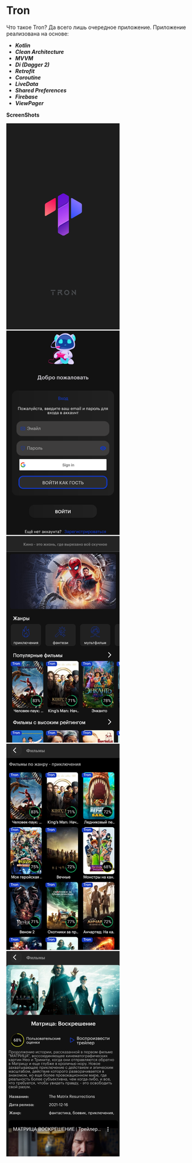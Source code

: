 # Tron
Что такое Tron? Да всего лишь очередное приложение.
Приложение реализована на основе:
* **_Kotlin_**
* **_Clean Architecture_**
* **_MVVM_**
* **_Di (Dagger 2)_**
* **_Retrofit_**
* **_Coroutine_**
* **_LiveData_**
* **_Shared Preferences_**
* **_Firebase_**
* **_ViewPager_**

**ScreenShots**
<div id="banner">
    <div class="inline-block">
 <img src="screenshot/screenshot1.png" width="300"/>
<img src="screenshot/screenshot5.png" width="300"/>
<img src="screenshot/screenshot2.png" width="300"/>
<img src="screenshot/screenshot3.png" width="300"/>
<img src="screenshot/screenshot4.png" width="300"/>
    </div>
</div>
